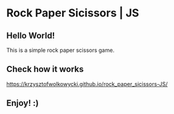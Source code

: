 # Rock Paper Sicissors | JS

## Hello World!
This is a simple rock paper scissors game.

## Check how it works
https://krzysztofwolkowycki.github.io/rock_paper_sicissors-JS/

## Enjoy! :)
